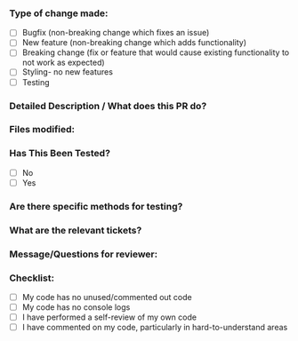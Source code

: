 ### Type of change made:

- [ ] Bugfix (non-breaking change which fixes an issue)
- [ ] New feature (non-breaking change which adds functionality)
- [ ] Breaking change (fix or feature that would cause existing functionality to not work as expected)
- [ ] Styling- no new features
- [ ] Testing

### Detailed Description / What does this PR do?

### Files modified:

### Has This Been Tested?

- [ ] No
- [ ] Yes

### Are there specific methods for testing?

### What are the relevant tickets?

### Message/Questions for reviewer:

### Checklist:

- [ ] My code has no unused/commented out code
- [ ] My code has no console logs
- [ ] I have performed a self-review of my own code
- [ ] I have commented on my code, particularly in hard-to-understand areas
